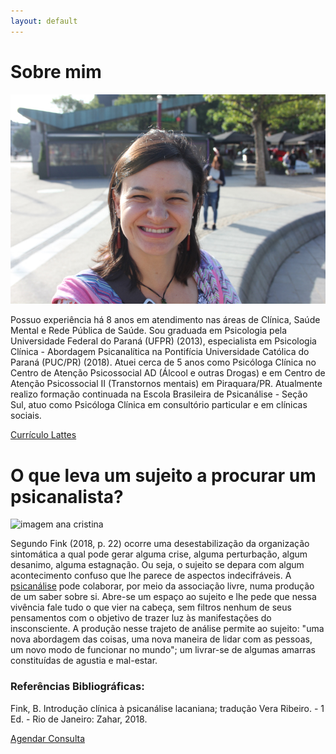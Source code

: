 ```yaml
---
layout: default
---
```

# Sobre mim

![imagem ana cristina](/images/anacristina.jpg)

Possuo experiência há 8 anos em atendimento nas áreas de Clínica, Saúde Mental e Rede Pública de Saúde. Sou graduada em Psicologia pela Universidade Federal do Paraná (UFPR) (2013), especialista em Psicologia Clínica - Abordagem Psicanalítica na Pontifícia Universidade Católica do Paraná (PUC/PR) (2018). Atuei cerca de 5 anos como Psicóloga Clínica no Centro de Atenção Psicossocial AD (Álcool e outras Drogas) e em Centro de Atenção Psicossocial II (Transtornos mentais) em Piraquara/PR. Atualmente realizo formação continuada na Escola Brasileira de Psicanálise - Seção Sul, atuo como Psicóloga Clínica em consultório particular e em clínicas sociais.

<a href="http://lattes.cnpq.br/7350355501479055" class="button" target="_blank">
Currículo Lattes
</a>

# O que leva um sujeito a procurar um psicanalista?

![imagem ana cristina](/images/girassol1.jpg)

Segundo Fink (2018, p. 22) ocorre uma desestabilização da organização sintomática a qual pode gerar alguma crise, alguma perturbação, algum desanimo, alguma estagnação. Ou seja, o sujeito se depara com algum acontecimento confuso que lhe parece de aspectos indecifráveis. A [psicanálise](http://localhost:4000/update/2021/03/12/psicanalise-e-psicoterapia/) pode colaborar, por meio da associação livre, numa produção de um saber sobre si. Abre-se um espaço ao sujeito e lhe pede que nessa vivência fale tudo o que vier na cabeça, sem filtros nenhum de seus pensamentos com o objetivo de trazer luz às manifestações do insconsciente. A produção nesse trajeto de análise permite ao sujeito: "uma nova abordagem das coisas, uma nova maneira de lidar com as pessoas, um novo modo de funcionar no mundo"; um livrar-se de algumas amarras constituídas de agustia e mal-estar. 

### Referências Bibliográficas: 

Fink, B. Introdução clínica à psicanálise lacaniana; tradução Vera Ribeiro. - 1 Ed. - Rio de Janeiro: Zahar, 2018.


<a href="http://ana.cristinask.com/contato/" class="button">
Agendar Consulta
</a>